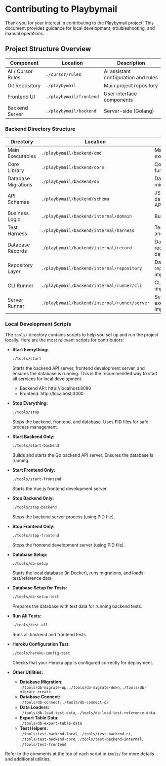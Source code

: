 # Contributing to Playbymail

Thank you for your interest in contributing to the Playbymail project! This document provides guidance for local development, troubleshooting, and manual operations.

## Project Structure Overview

| Component | Location | Description |
|-----------|----------|-------------|
| AI / Cursor Rules | `./cursor/rules` | AI assistant configuration and rules |
| Git Repository | `./playbymail` | Main project repository |
| Frontend UI | `./playbymail/frontend` | User interface components |
| Backend Server | `./playbymail/backend` | Server-side (Golang) |

### Backend Directory Structure

| Directory | Location | Purpose |
|-----------|----------|---------|
| Main Executables | `./playbymail/backend/cmd` | Main executables |
| Core Library | `./playbymail/backend/core` | Core library functions |
| Database Migrations | `./playbymail/backend/db` | Database migrations files |
| API Schemas | `./playbymail/backend/schema` | JSON schema definitions for API endpoints |
| Business Logic | `./playbymail/backend/internal/domain` | Business rules |
| Test Harness | `./playbymail/backend/internal/harness` | Test data setup and teardown |
| Database Records | `./playbymail/backend/internal/record` | Database record definitions |
| Repository Layer | `./playbymail/backend/internal/repository` | Database repository implementations |
| CLI Runner | `./playbymail/backend/internal/runner/cli` | CLI executable implementation |
| Server Runner | `./playbymail/backend/internal/runner/server` | Server executable implementation |

### Local Development Scripts

The `tools/` directory contains scripts to help you set up and run the project locally. Here are the most relevant scripts for contributors:

- **Start Everything:**
  ```sh
  ./tools/start
  ```
  Starts the backend API server, frontend development server, and ensures the database is running. This is the recommended way to start all services for local development.  
  - Backend API: http://localhost:8080  
  - Frontend: http://localhost:3000

- **Stop Everything:**
  ```sh
  ./tools/stop
  ```
  Stops the backend, frontend, and database. Uses PID files for safe process management.

- **Start Backend Only:**
  ```sh
  ./tools/start-backend
  ```
  Builds and starts the Go backend API server. Ensures the database is running.

- **Start Frontend Only:**
  ```sh
  ./tools/start-frontend
  ```
  Starts the Vue.js frontend development server.

- **Stop Backend Only:**
  ```sh
  ./tools/stop-backend
  ```
  Stops the backend server process (using PID file).

- **Stop Frontend Only:**
  ```sh
  ./tools/stop-frontend
  ```
  Stops the frontend development server (using PID file).

- **Database Setup:**
  ```sh
  ./tools/db-setup
  ```
  Starts the local database (in Docker), runs migrations, and loads test/reference data.

- **Database Setup for Tests:**
  ```sh
  ./tools/db-setup-test
  ```
  Prepares the database with test data for running backend tests.

- **Run All Tests:**
  ```sh
  ./tools/test-all
  ```
  Runs all backend and frontend tests.

- **Heroku Configuration Test:**
  ```sh
  ./tools/heroku-config-test
  ```
  Checks that your Heroku app is configured correctly for deployment.

- **Other Utilities:**
  - **Database Migration:**  
    `./tools/db-migrate-up`, `./tools/db-migrate-down`, `./tools/db-migrate-create`
  - **Database Connect:**  
    `./tools/db-connect`, `./tools/db-connect-qa`
  - **Data Loaders:**  
    `./tools/db-load-test-data`, `./tools/db-load-test-reference-data`
  - **Export Table Data:**  
    `./tools/db-export-table-data`
  - **Test Helpers:**  
    `./tools/test-backend-local`, `./tools/test-backend-ci`, `./tools/test-backend-core`, `./tools/test-backend-internal`, `./tools/test-frontend`

Refer to the comments at the top of each script in `tools/` for more details and additional utilities. 
